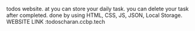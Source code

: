 todos website. at you can store your daily task. you can delete your task after completed.
done by using HTML, CSS, JS, JSON, Local Storage.
WEBSITE LINK :todoscharan.ccbp.tech
